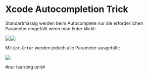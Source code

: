 
# Xcode Autocompletion Trick

Standartmässig werden beim Autocomplete nur die erforderlichen Parameter eingefüllt wenn man Enter klickt:

![][image-1]![][image-2]

Mit `Opt-Enter` werden jedoch alle Parameter ausgefüllt:

![][image-3]

[image-1]:	assets/Bildschirm%C2%ADfoto%202023-01-25%20um%2018.21.42.png
[image-2]:	assets/Bildschirm%C2%ADfoto%202023-01-25%20um%2018.22.58.png
[image-3]:	assets/Bildschirm%C2%ADfoto%202023-01-25%20um%2018.23.41.png

#nur learning unit#